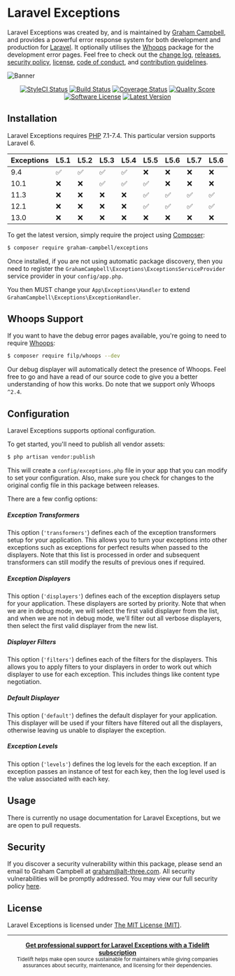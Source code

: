 Laravel Exceptions
==================

Laravel Exceptions was created by, and is maintained by [Graham Campbell](https://github.com/GrahamCampbell), and provides a powerful error response system for both development and production for [Laravel](http://laravel.com). It optionally utilises the [Whoops](https://github.com/filp/whoops) package for the development error pages. Feel free to check out the [change log](CHANGELOG.md), [releases](https://github.com/GrahamCampbell/Laravel-Exceptions/releases), [security policy](https://github.com/GrahamCampbell/Laravel-Exceptions/security/policy), [license](LICENSE), [code of conduct](.github/CODE_OF_CONDUCT.md), and [contribution guidelines](.github/CONTRIBUTING.md).

![Banner](https://user-images.githubusercontent.com/2829600/71477346-60993680-27e1-11ea-881f-01ac5caaa169.png)

<p align="center">
<a href="https://styleci.io/repos/26882182"><img src="https://styleci.io/repos/26882182/shield" alt="StyleCI Status"></img></a>
<a href="https://travis-ci.org/GrahamCampbell/Laravel-Exceptions"><img src="https://img.shields.io/travis/GrahamCampbell/Laravel-Exceptions/master.svg?style=flat-square" alt="Build Status"></img></a>
<a href="https://scrutinizer-ci.com/g/GrahamCampbell/Laravel-Exceptions/code-structure"><img src="https://img.shields.io/scrutinizer/coverage/g/GrahamCampbell/Laravel-Exceptions.svg?style=flat-square" alt="Coverage Status"></img></a>
<a href="https://scrutinizer-ci.com/g/GrahamCampbell/Laravel-Exceptions"><img src="https://img.shields.io/scrutinizer/g/GrahamCampbell/Laravel-Exceptions.svg?style=flat-square" alt="Quality Score"></img></a>
<a href="LICENSE"><img src="https://img.shields.io/badge/license-MIT-brightgreen.svg?style=flat-square" alt="Software License"></img></a>
<a href="https://github.com/GrahamCampbell/Laravel-Exceptions/releases"><img src="https://img.shields.io/github/release/GrahamCampbell/Laravel-Exceptions.svg?style=flat-square" alt="Latest Version"></img></a>
</p>


## Installation

Laravel Exceptions requires [PHP](https://php.net) 7.1-7.4. This particular version supports Laravel 6.

| Exceptions | L5.1               | L5.2               | L5.3               | L5.4               | L5.5               | L5.6               | L5.7               | L5.6               | L6                 |
|------------|--------------------|--------------------|--------------------|--------------------|--------------------|--------------------|--------------------|--------------------|--------------------|
| 9.4        | :white_check_mark: | :white_check_mark: | :white_check_mark: | :white_check_mark: | :x:                | :x:                | :x:                | :x:                | :x:                |
| 10.1       | :x:                | :x:                | :white_check_mark: | :white_check_mark: | :white_check_mark: | :x:                | :x:                | :x:                | :x:                |
| 11.3       | :x:                | :x:                | :x:                | :x:                | :white_check_mark: | :white_check_mark: | :white_check_mark: | :white_check_mark: | :x:                |
| 12.1       | :x:                | :x:                | :x:                | :x:                | :white_check_mark: | :white_check_mark: | :white_check_mark: | :white_check_mark: | :white_check_mark: |
| 13.0       | :x:                | :x:                | :x:                | :x:                | :x:                | :x:                | :x:                | :x:                | :white_check_mark: |

To get the latest version, simply require the project using [Composer](https://getcomposer.org):

```bash
$ composer require graham-campbell/exceptions
```

Once installed, if you are not using automatic package discovery, then you need to register the `GrahamCampbell\Exceptions\ExceptionsServiceProvider` service provider in your `config/app.php`.

You then MUST change your `App\Exceptions\Handler` to extend `GrahamCampbell\Exceptions\ExceptionHandler`.


## Whoops Support

If you want to have the debug error pages available, you're going to need to require [Whoops](https://github.com/filp/whoops):

```bash
$ composer require filp/whoops --dev
```

Our debug displayer will automatically detect the presence of Whoops. Feel free to go and have a read of our source code to give you a better understanding of how this works. Do note that we support only Whoops `^2.4`.


## Configuration

Laravel Exceptions supports optional configuration.

To get started, you'll need to publish all vendor assets:

```bash
$ php artisan vendor:publish
```

This will create a `config/exceptions.php` file in your app that you can modify to set your configuration. Also, make sure you check for changes to the original config file in this package between releases.

There are a few config options:

##### Exception Transformers

This option (`'transformers'`) defines each of the exception transformers setup for your application. This allows you to turn your exceptions into other exceptions such as  exceptions for perfect results when passed to the displayers. Note that this list is processed in order and subsequent transformers can still modify the results of previous ones if required.

##### Exception Displayers

This option (`'displayers'`) defines each of the exception displayers setup for your application. These displayers are sorted by priority. Note that when we are in debug mode, we will select the first valid displayer from the list, and when we are not in debug mode, we'll filter out all verbose displayers, then select the first valid displayer from the new list.

##### Displayer Filters

This option (`'filters'`) defines each of the filters for the displayers. This allows you to apply filters to your displayers in order to work out which displayer to use for each exception. This includes things like content type negotiation.

##### Default Displayer

This option (`'default'`) defines the default displayer for your application. This displayer will be used if your filters have filtered out all the displayers, otherwise leaving us unable to displayer the exception.

##### Exception Levels

This option (`'levels'`) defines the log levels for the each exception. If an exception passes an instance of test for each key, then the log level used is the value associated with each key.


## Usage

There is currently no usage documentation for Laravel Exceptions, but we are open to pull requests.


## Security

If you discover a security vulnerability within this package, please send an email to Graham Campbell at graham@alt-three.com. All security vulnerabilities will be promptly addressed. You may view our full security policy [here](https://github.com/GrahamCampbell/Laravel-Exceptions/security/policy).


## License

Laravel Exceptions is licensed under [The MIT License (MIT)](LICENSE).


---

<div align="center">
	<b>
		<a href="https://tidelift.com/subscription/pkg/packagist-graham-campbell-exceptions?utm_source=packagist-graham-campbell-exceptions&utm_medium=referral&utm_campaign=readme">Get professional support for Laravel Exceptions with a Tidelift subscription</a>
	</b>
	<br>
	<sub>
		Tidelift helps make open source sustainable for maintainers while giving companies<br>assurances about security, maintenance, and licensing for their dependencies.
	</sub>
</div>
